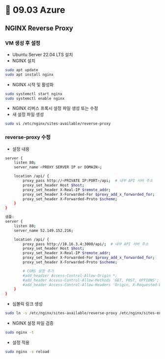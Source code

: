 # 📘 09.03 Azure
## NGINX Reverse Proxy
### VM 생성 후 설정
- Ubuntu Server 22.04 LTS 설치
- NGINX 설치
```bash
sudo apt update
sudo apt install nginx
```
- NGINX 시작 및 활성화
```bash
sudo systemctl start nginx
sudo systemctl enable nginx
```
- NGINX 리버스 프록시 설정 파일 생성 또는 수정
- 새 설정 파일 생성
```bash
sudo vi /etc/nginx/sites-available/reverse-proxy
```
### reverse-proxy 수정
- 설정 내용
```bash
server {
    listen 80;
    server_name <PROXY SERVER IP or DOMAIN>;

    location /api/ {
        proxy_pass http://<PRIVATE IP:PORT>/api;  # 내부 API 서버 주소
        proxy_set_header Host $host;
        proxy_set_header X-Real-IP $remote_addr;
        proxy_set_header X-Forwarded-For $proxy_add_x_forwarded_for;
        proxy_set_header X-Forwarded-Proto $scheme;
    }
}

샘플:
server {
    listen 80;
    server_name 52.149.152.216;

    location /api/ {
        proxy_pass http://10.16.3.4:3000/api/;  # 내부 API 서버 주소
        proxy_set_header Host $host;
        proxy_set_header X-Real-IP $remote_addr;
        proxy_set_header X-Forwarded-For $proxy_add_x_forwarded_for;
        proxy_set_header X-Forwarded-Proto $scheme;

        # CORS 설정 추가
        #add_headier Access-Control-Allow-Origin *;
        #add_header Access-Control-Allow-Methods 'GET, POST, OPTIONS';
        #add_header Access-Control-Allow-Headers 'Origin, X-Requested-With, Content-Type, Accept, Authorization';
    }
}
```
- 심볼릭 링크 생성
```bash
sudo ln -s /etc/nginx/sites-available/reverse-proxy /etc/nginx/sites-enabled/
```
- NGINX 설정 파일 검증
```bash
sudo nginx -t
```
- 설정 적용
```bash
sudo nginx -s reload
```






